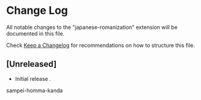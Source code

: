 # Change Log

All notable changes to the "japanese-romanization" extension will be documented in this file.

Check [Keep a Changelog](http://keepachangelog.com/) for recommendations on how to structure this file.

## [Unreleased]

- Initial release
.

sampei-homma-kanda